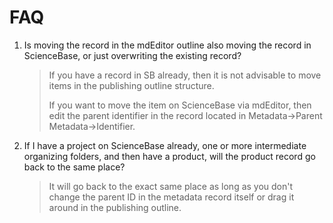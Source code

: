 # FAQ

1. Is moving the record in the mdEditor outline also moving the record in ScienceBase, or just overwriting the existing record?

   > If you have a record in SB already, then it is not advisable to move items in the publishing outline structure.
   >
   > If you want to move the item on ScienceBase via mdEditor, then edit the parent identifier in the record located in Metadata-&gt;Parent Metadata-&gt;Identifier.

2. If I have a project on ScienceBase already, one or more intermediate organizing folders, and then have a product, will the product record go back to the same place?
   > It will go back to the exact same place as long as you don't change the parent ID in the metadata record itself or drag it around in the publishing outline.



